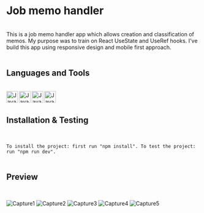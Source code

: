 # Job memo handler
<br/>
This is a job memo handler app which allows creation and classification of memos. My purpose was to train on React UseState and UseRef hooks. I've build this app using responsive design and mobile first approach.
<br/>
<br/>


## Languages and Tools
<br/>

<div>
<img align="left" alt="Javascript" width="30px" style="padding right:20px;" src="https://cdn.jsdelivr.net/gh/devicons/devicon@latest/icons/javascript/javascript-original.svg">  

<img align="left" alt="Javascript" width="30px" style="padding right:20px;" src="https://cdn.jsdelivr.net/gh/devicons/devicon@latest/icons/css3/css3-original-wordmark.svg"> 

<img align="left" alt="Javascript" width="30px" style="padding right:400px;" src="https://cdn.jsdelivr.net/gh/devicons/devicon@latest/icons/html5/html5-plain-wordmark.svg"> 

<img align="left" alt="Javascript" width="30px" style="padding right:400px;" src="https://cdn.jsdelivr.net/gh/devicons/devicon@latest/icons/react/react-original-wordmark.svg">  
</div> 
<br/>
<br/>

## Installation & Testing
<br/>

`To install the project: first run "npm install". To test the project: run "npm run dev".`
<br/>
<br/>

## Preview
<br/>

![Capture1](https://github.com/user-attachments/assets/afb19b3f-5afa-42ac-b06a-4fd24b80d6df)
![Capture2](https://github.com/user-attachments/assets/e4acfc06-5040-4776-9e7f-82098b27ddc3)
![Capture3](https://github.com/user-attachments/assets/b714e6ec-49fa-45b6-8c7e-f6ed7fdbaaa1)
![Capture4](https://github.com/user-attachments/assets/25d76d1d-2550-4005-9ccd-4da38ec443d1)
![Capture5](https://github.com/user-attachments/assets/61510439-a979-4d31-a137-3aa4097393f5)


